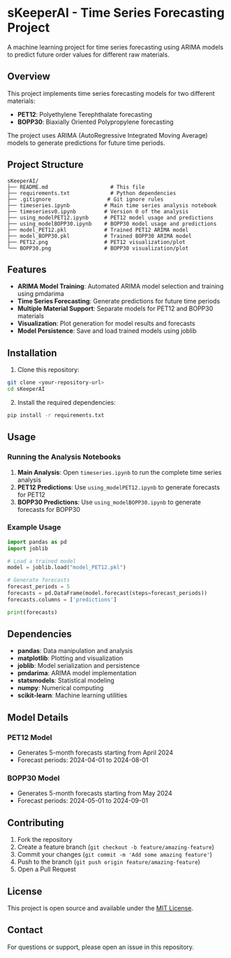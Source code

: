 # sKeeperAI - Time Series Forecasting Project

A machine learning project for time series forecasting using ARIMA models to predict future order values for different raw materials.

## Overview

This project implements time series forecasting models for two different materials:

- **PET12**: Polyethylene Terephthalate forecasting
- **BOPP30**: Biaxially Oriented Polypropylene forecasting

The project uses ARIMA (AutoRegressive Integrated Moving Average) models to generate predictions for future time periods.

## Project Structure

```
sKeeperAI/
├── README.md                    # This file
├── requirements.txt             # Python dependencies
├── .gitignore                  # Git ignore rules
├── timeseries.ipynb           # Main time series analysis notebook
├── timeseriesv0.ipynb         # Version 0 of the analysis
├── using_modelPET12.ipynb     # PET12 model usage and predictions
├── using_modelBOPP30.ipynb    # BOPP30 model usage and predictions
├── model_PET12.pkl            # Trained PET12 ARIMA model
├── model_BOPP30.pkl           # Trained BOPP30 ARIMA model
├── PET12.png                  # PET12 visualization/plot
└── BOPP30.png                 # BOPP30 visualization/plot
```

## Features

- **ARIMA Model Training**: Automated ARIMA model selection and training using pmdarima
- **Time Series Forecasting**: Generate predictions for future time periods
- **Multiple Material Support**: Separate models for PET12 and BOPP30 materials
- **Visualization**: Plot generation for model results and forecasts
- **Model Persistence**: Save and load trained models using joblib

## Installation

1. Clone this repository:

```bash
git clone <your-repository-url>
cd sKeeperAI
```

2. Install the required dependencies:

```bash
pip install -r requirements.txt
```

## Usage

### Running the Analysis Notebooks

1. **Main Analysis**: Open `timeseries.ipynb` to run the complete time series analysis
2. **PET12 Predictions**: Use `using_modelPET12.ipynb` to generate forecasts for PET12
3. **BOPP30 Predictions**: Use `using_modelBOPP30.ipynb` to generate forecasts for BOPP30

### Example Usage

```python
import pandas as pd
import joblib

# Load a trained model
model = joblib.load("model_PET12.pkl")

# Generate forecasts
forecast_periods = 5
forecasts = pd.DataFrame(model.forecast(steps=forecast_periods))
forecasts.columns = ['predictions']

print(forecasts)
```

## Dependencies

- **pandas**: Data manipulation and analysis
- **matplotlib**: Plotting and visualization
- **joblib**: Model serialization and persistence
- **pmdarima**: ARIMA model implementation
- **statsmodels**: Statistical modeling
- **numpy**: Numerical computing
- **scikit-learn**: Machine learning utilities

## Model Details

### PET12 Model

- Generates 5-month forecasts starting from April 2024
- Forecast periods: 2024-04-01 to 2024-08-01

### BOPP30 Model

- Generates 5-month forecasts starting from May 2024
- Forecast periods: 2024-05-01 to 2024-09-01

## Contributing

1. Fork the repository
2. Create a feature branch (`git checkout -b feature/amazing-feature`)
3. Commit your changes (`git commit -m 'Add some amazing feature'`)
4. Push to the branch (`git push origin feature/amazing-feature`)
5. Open a Pull Request

## License

This project is open source and available under the [MIT License](LICENSE).

## Contact

For questions or support, please open an issue in this repository.
